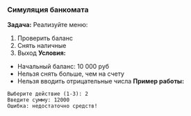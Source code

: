 ### **Симуляция банкомата**
**Задача:** Реализуйте меню:
1. Проверить баланс
2. Снять наличные
3. Выход
**Условия:**
- Начальный баланс: 10 000 руб
- Нельзя снять больше, чем на счету
- Нельзя вводить отрицательные числа
**Пример работы:**
```
Выберите действие (1-3): 2  
Введите сумму: 12000  
Ошибка: недостаточно средств! 
